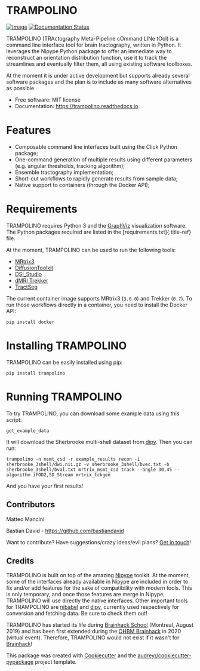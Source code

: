 TRAMPOLINO
==========

[![image](https://img.shields.io/pypi/v/trampolino.svg)](https://pypi.python.org/pypi/trampolino) [![Documentation Status](https://readthedocs.org/projects/trampolino/badge/?version=latest)](https://trampolino.readthedocs.io/en/latest/?badge=latest)

TRAMPOLINO (TRActography Meta-Pipeline cOmmand LINe tOol) is a command
line interface tool for brain tractography, written in Python. It leverages the Nipype
Python package to offer an immediate way to reconstruct an orientation
distribution function, use it to track the streamlines and eventually
filter them, all using existing software toolboxes.

At the moment it is under active development but supports already several
software packages and the plan is to include as many software alternatives as possible.

-   Free software: MIT license
-   Documentation: <https://trampolino.readthedocs.io>.


Features
========

-   Composable command line interfaces built using the Click Python
    package;
-   One-command generation of multiple results using different
    parameters (e.g. angular thresholds, tracking algorithm);
-   Ensemble tractography implementation;
-   Short-cut workflows to rapidly generate results from sample data;
-   Native support to containers (through the Docker API);


Requirements
============

TRAMPOLINO requires Python 3 and the [GraphViz](http://www.graphviz.org)
visualization software. The Python packages required are listed in the
[requirements.txt]{.title-ref} file.

At the moment, TRAMPOLINO can be used to run the following tools:

-   [MRtrix3](https://github.com/MRtrix3/mrtrix3)
-   [DiffusionToolkit](http://trackvis.org/dtk/)
-   [DSI\_Studio](http://dsi-studio.labsolver.org)
-   [dMRI Trekker](https://dmritrekker.github.io/)
-   [TractSeg](https://github.com/MIC-DKFZ/TractSeg)

The current container image supports MRtrix3 (`3.0.0`) and Trekker (`0.7`).
To run those workflows directly in a container, you need to install the Docker API:

    pip install docker



Installing TRAMPOLINO
=====================

TRAMPOLINO can be easily installed using pip:

    pip install trampolino


Running TRAMPOLINO
==================

To try TRAMPOLINO, you can download some example data using this script:

    get_example_data

It will download the Sherbrooke multi-shell dataset from
[dipy](https://github.com/nipy/dipy). Then you can run:

    trampolino -n msmt_csd -r example_results recon -i sherbrooke_3shell/dwi.nii.gz -v sherbrooke_3shell/bvec.txt -b sherbrooke_3shell/bval.txt mrtrix_msmt_csd track --angle 30,45 --algorithm iFOD2,SD_Stream mrtrix_tckgen

And you have your first results!


Contributors
------------

Matteo Mancini

Bastian David - <https://github.com/bastiandavid>

Want to contribute? Have suggestions/crazy ideas/evil plans? [Get in touch](mailto:ingmatteomancini@gmail.com)!


Credits
-------

TRAMPOLINO is built on top of the amazing [Nipype](https://nipype.readthedocs.io/en/latest/) toolkit. At the moment, some of the interfaces already available in Nipype are included in order to fix and/or add features for the sake of compatibility with modern tools. This is only temporary, and once those features are merge in Nipype, TRAMPOLINO will use directly the native interfaces. Other important tools for TRAMPOLINO are [nibabel](https://nipy.org/nibabel/) and [dipy](https://dipy.org), currently used respectively for conversion and fetching data. Be sure to check them out!

TRAMPOLINO has started its life during [Brainhack School](https://brainhackmtl.github.io/school2019/index.html) (Montreal, August 2019) and has been first extended during the [OHBM Brainhack](https://ohbm.github.io/hackathon2020/) in 2020 (virtual event). Therefore, TRAMPOLINO would not exist if it wasn't for [Brainhack](https://brainhack.org)!

This package was created with
[Cookiecutter](https://github.com/audreyr/cookiecutter) and the
[audreyr/cookiecutter-pypackage](https://github.com/audreyr/cookiecutter-pypackage)
project template.
